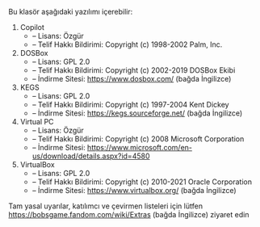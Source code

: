 Bu klasör aşağıdaki yazılımı içerebilir:

1. Copilot
   - – Lisans: Özgür
   - – Telif Hakkı Bildirimi: Copyright (c) 1998-2002 Palm, Inc.
2. DOSBox
   - – Lisans: GPL 2.0
   - – Telif Hakkı Bildirimi: Copyright (c) 2002-2019 DOSBox Ekibi
   - – İndirme Sitesi: https://www.dosbox.com/ (bağda İngilizce)
3. KEGS
   - – Lisans: GPL 2.0
   - – Telif Hakkı Bildirimi: Copyright (c) 1997-2004 Kent Dickey
   - – İndirme Sitesi: https://kegs.sourceforge.net/ (bağda İngilizce)
4. Virtual PC
   - – Lisans: Özgür
   - – Telif Hakkı Bildirimi: Copyright (c) 2008 Microsoft Corporation
   - – İndirme Sitesi: https://www.microsoft.com/en-us/download/details.aspx?id=4580
5. VirtualBox
   - – Lisans: GPL 2.0
   - – Telif Hakkı Bildirimi: Copyright (c) 2010-2021 Oracle Corporation
   - – İndirme Sitesi: https://www.virtualbox.org/ (bağda İngilizce)

Tam yasal uyarılar, katılımcı ve çevirmen listeleri için lütfen https://bobsgame.fandom.com/wiki/Extras (bağda İngilizce) ziyaret edin
